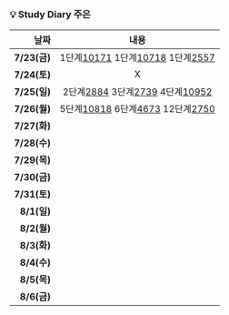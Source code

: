 ### 💡 Study Diary 주은  

|날짜|내용|
|------:|:---:|
|**7/23(금)**|1단계[10171](https://www.acmicpc.net/problem/10171)  1단계[10718](https://www.acmicpc.net/problem/10718)   1단계[2557](https://www.acmicpc.net/problem/2557)|
|**7/24(토)**|X|
|**7/25(일)**|2단계[2884](https://www.acmicpc.net/problem/2884)   3단계[2739](https://www.acmicpc.net/problem/2739)   4단계[10952](https://www.acmicpc.net/problem/10952)|
|**7/26(월)**|5단계[10818](https://www.acmicpc.net/problem/10818)    6단계[4673](https://www.acmicpc.net/problem/4673)   12단계[2750](https://www.acmicpc.net/problem/2750)|
|**7/27(화)**||
|**7/28(수)**||
|**7/29(목)**||
|**7/30(금)**||
|**7/31(토)**||
|**8/1(일)**||
|**8/2(월)**||
|**8/3(화)**||
|**8/4(수)**||
|**8/5(목)**||
|**8/6(금)**||
